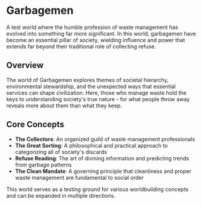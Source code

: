 # Garbagemen

A test world where the humble profession of waste management has evolved into something far more significant. In this world, garbagemen have become an essential pillar of society, wielding influence and power that extends far beyond their traditional role of collecting refuse.

## Overview

The world of Garbagemen explores themes of societal hierarchy, environmental stewardship, and the unexpected ways that essential services can shape civilization. Here, those who manage waste hold the keys to understanding society's true nature - for what people throw away reveals more about them than what they keep.

## Core Concepts

- **The Collectors**: An organized guild of waste management professionals
- **The Great Sorting**: A philosophical and practical approach to categorizing all of society's discards
- **Refuse Reading**: The art of divining information and predicting trends from garbage patterns
- **The Clean Mandate**: A governing principle that cleanliness and proper waste management are fundamental to social order

This world serves as a testing ground for various worldbuilding concepts and can be expanded in multiple directions.